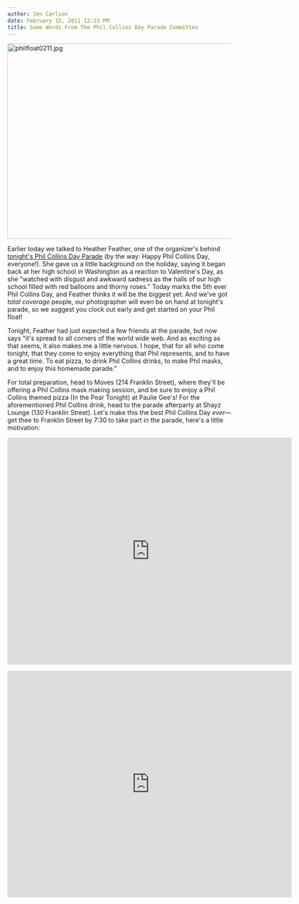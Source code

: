 ```yaml
---
author: Jen Carlson
date: February 15, 2011 12:23 PM
title: Some Words From The Phil Collins Day Parade Committee
---
```


<p><span class="mt-enclosure mt-enclosure-image" style="display: inline;"> <img alt="philfloat0211.jpg" src="https://web.archive.org/web/20120601011457im_/http://gothamist.com/attachments/arts_jen/philfloat0211.jpg" width="633" height="439" class="image-none"> </span></p>

<p>Earlier today we talked to Heather Feather, one of the organizer&apos;s behind <a href="https://web.archive.org/web/20120601011457/http://gothamist.com/2011/02/11/celebrate_phil_collins_day_with_a_p.php">tonight&apos;s Phil Collins Day Parade</a> (by the way: Happy Phil Collins Day, everyone!). She gave us a little background on the holiday, saying it began back at her high school in Washington as a reaction to Valentine&apos;s Day, as she &quot;watched with disgust and awkward sadness as the halls of our high school filled with red balloons and thorny roses.&quot; Today marks the 5th ever Phil Collins Day, and Feather thinks it will be the biggest yet. And we&apos;ve got <em>total coverage</em> people, our photographer will even be on hand at tonight&apos;s parade, so we suggest you clock out early and get started on your Phil float! </p>

<p>Tonight, Feather had just expected a few friends at the parade, but now says &quot;it&apos;s spread to all corners of the world wide web.  And as exciting as that seems, it also makes me a little nervous.  I hope, that for all who come tonight, that they come to enjoy everything that Phil represents, and to have a great time.  To eat pizza, to drink Phil Collins drinks, to make Phil masks, and to enjoy this homemade parade.&quot;</p>

<p>For total preparation, head to Moves (214 Franklin Street), where they&apos;ll be offering a Phil Collins mask making session, and be sure to enjoy a Phil Collins themed pizza (In the Pear Tonight) at Paulie Gee&apos;s! For the aforementioned Phil Collins drink, head to the parade afterparty at Shayz Lounge (130 Franklin Street). Let&apos;s make this the best Phil Collins Day <em>ever</em>&#x2014;get thee to Franklin Street by 7:30 to take part in the parade, here&apos;s a little motivation:</p>

<p><iframe title="YouTube video player" width="640" height="510" src="https://web.archive.org/web/20120601011457if_/http://www.youtube.com/embed/O1kDmnHyOBg" frameborder="0" allowfullscreen></iframe></p>

<p><iframe title="YouTube video player" width="640" height="510" src="https://web.archive.org/web/20120601011457if_/http://www.youtube.com/embed/manxPVTLth8" frameborder="0" allowfullscreen></iframe></p>